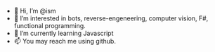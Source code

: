 - 👋 Hi, I’m @ism
- 👀 I’m interested in bots, reverse-engeneering, computer vision, F#, functional programming.
- 🌱 I’m currently learning Javascript
- 📫 You may reach me using github.

<!---
ism/ism is a ✨ special ✨ repository because its `README.md` (this file) appears on your GitHub profile.
You can click the Preview link to take a look at your changes.
--->
